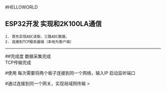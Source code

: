 #HELLOWORLD
## ESP32开发 实现和2K100LA通信  
	1. 首先实现ADC读取，三路ADC数据，
	2. 连接到TCP服务器端（本地为客户端）
	 
--------

##完成度
	数据采集完成   
	TCP传输完成

#使用
	每次需要将两个板子连接到同一个网络，输入IP 启动监听端口

#通过连接到同一个网关，实现局域网传输
	>
